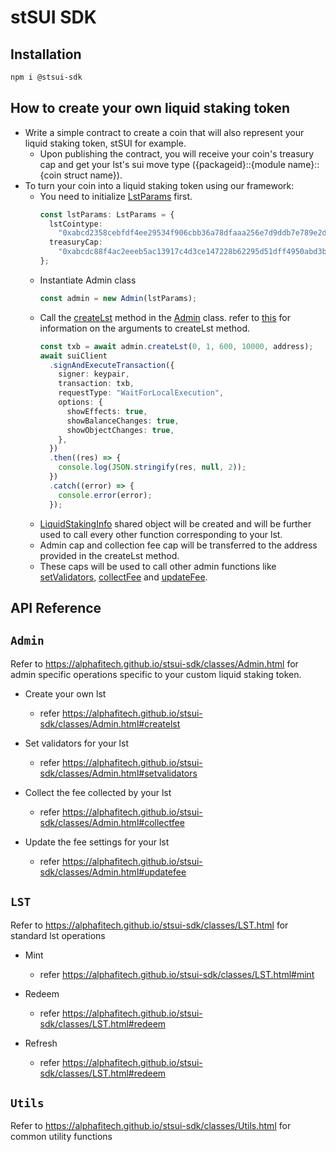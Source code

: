 # stSUI SDK

## Installation

```bash
npm i @stsui-sdk
```

## How to create your own liquid staking token

- Write a simple contract to create a coin that will also represent your liquid staking token, stSUI for example.
  - Upon publishing the contract, you will receive your coin's treasury cap and get your lst's sui move type ({packageid}::{module name}::{coin struct name}).
- To turn your coin into a liquid staking token using our framework:
  - You need to initialize [LstParams](https://alphafitech.github.io/stsui-sdk/types/LstParams.html) first.
    ```typescript
    const lstParams: LstParams = {
      lstCointype:
        "0xabcd2358cebfdf4ee29534f906cbb36a78dfaaa256e7d9ddb7e789e2dd8abcd::demo::DEMO", // your lst's move type
      treasuryCap:
        "0xabcdc88f4ac2eeeb5ac13917c4d3ce147228b62295d51dff4950abd3bb4cabcd", // object id of your treasury cap
    };
    ```
  - Instantiate Admin class
    ```typescript
    const admin = new Admin(lstParams);
    ```
  - Call the [createLst](https://alphafitech.github.io/stsui-sdk/classes/Admin.html#createlst) method in the [Admin](https://alphafitech.github.io/stsui-sdk/classes/Admin.html) class.
    refer to [this](https://alphafitech.github.io/stsui-sdk/classes/Admin.html#createlst) for information on the arguments to createLst method.
    ```typescript
    const txb = await admin.createLst(0, 1, 600, 10000, address);
    await suiClient
      .signAndExecuteTransaction({
        signer: keypair,
        transaction: txb,
        requestType: "WaitForLocalExecution",
        options: {
          showEffects: true,
          showBalanceChanges: true,
          showObjectChanges: true,
        },
      })
      .then((res) => {
        console.log(JSON.stringify(res, null, 2));
      })
      .catch((error) => {
        console.error(error);
      });
    ```
  - [LiquidStakingInfo](https://alphafitech.github.io/stsui-sdk/types/LiquidStakingInfo.html) shared object will be created and will be further used to call every other function corresponding to your lst.
  - Admin cap and collection fee cap will be transferred to the address provided in the createLst method.
  - These caps will be used to call other admin functions like [setValidators](https://alphafitech.github.io/stsui-sdk/classes/Admin.html#setvalidators), [collectFee](https://alphafitech.github.io/stsui-sdk/classes/Admin.html#createlst) and [updateFee](https://alphafitech.github.io/stsui-sdk/classes/Admin.html#updatefee).

## API Reference

## `Admin`

Refer to https://alphafitech.github.io/stsui-sdk/classes/Admin.html for admin specific operations specific to your custom liquid staking token.

- Create your own lst

  - refer https://alphafitech.github.io/stsui-sdk/classes/Admin.html#createlst

- Set validators for your lst

  - refer https://alphafitech.github.io/stsui-sdk/classes/Admin.html#setvalidators

- Collect the fee collected by your lst

  - refer https://alphafitech.github.io/stsui-sdk/classes/Admin.html#collectfee

- Update the fee settings for your lst

  - refer https://alphafitech.github.io/stsui-sdk/classes/Admin.html#updatefee

## `LST`

Refer to https://alphafitech.github.io/stsui-sdk/classes/LST.html for standard lst operations

- Mint

  - refer https://alphafitech.github.io/stsui-sdk/classes/LST.html#mint

- Redeem

  - refer https://alphafitech.github.io/stsui-sdk/classes/LST.html#redeem

- Refresh

  - refer https://alphafitech.github.io/stsui-sdk/classes/LST.html#redeem

## `Utils`

Refer to https://alphafitech.github.io/stsui-sdk/classes/Utils.html for common utility functions
